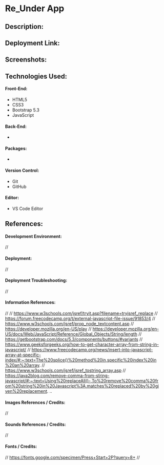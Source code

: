 # Re_Under App
## Description:
<!-- (STACK) | DESCRIPTION_OF_PROJECT. -->

## Deployment Link:
<!-- URL_GOES_HERE -->

## Screenshots:
<!-- ![Screenshot](LOCATION_OF_FILE) -->

## Technologies Used:
#### Front-End:
- HTML5
- CSS3
- Bootstrap 5.3
- JavaScript
#### Back-End:
- 
#### Packages:
- 
#### Version Control:
- Git
- GitHub
#### Editor:
- VS Code Editor

## References:
#### Development Environment:
//

#### Deployment:
// 

#### Deployment Troubleshooting:
// 

#### Information References:
// // https://www.w3schools.com/jsref/tryit.asp?filename=tryjsref_replace
// https://forum.freecodecamp.org/t/external-javascript-file-issue/91853/4
// https://www.w3schools.com/jsref/prop_node_textcontent.asp
// https://developer.mozilla.org/en-US/play
// https://developer.mozilla.org/en-US/docs/Web/JavaScript/Reference/Global_Objects/String/length
// https://getbootstrap.com/docs/5.3/components/buttons/#variants
// https://www.geeksforgeeks.org/how-to-get-character-array-from-string-in-javascript/
// https://www.freecodecamp.org/news/insert-into-javascript-array-at-specific-index/#:~:text=The%20splice()%20method%20in,specific%20index%20in%20an%20array.
// https://www.w3schools.com/jsref/jsref_tostring_array.asp
// https://java2blog.com/remove-comma-from-string-javascript/#:~:text=Using%20replaceAll()-,To%20remove%20comma%20from%20string%20in%20Javascript%3A,matches%20replaced%20by%20given%20replacement.
.. 

#### Images References / Credits:
//

#### Sounds References / Credits:
//

#### Fonts / Credits:
// https://fonts.google.com/specimen/Press+Start+2P?query=8+
// 